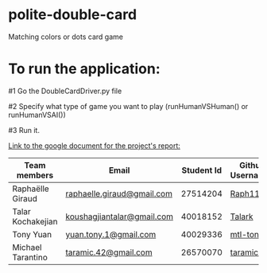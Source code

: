 # polite-double-card
Matching colors or dots card game

# To run the application:
#1 Go the DoubleCardDriver.py file

#2 Specify what type of game you want to play (runHumanVSHuman() or runHumanVSAI())

#3 Run it.

[Link to the google document for the project's report: ](https://docs.google.com/document/d/1j9TxmncglEvMDvHIVAIgUjBApYzDmrPF1RbcJtKrPms/edit)



Team members          | Email                         | Student Id   |Github Usernames
------------          | --------------------          | ------------ |----------------
Raphaëlle Giraud      | raphaelle.giraud@gmail.com    | 27514204     | [Raph1105](https://github.com/Raph1105)
Talar Kochakejian     | koushagjiantalar@gmail.com    | 40018152     | [Talark](https://github.com/Talark)
Tony Yuan             | yuan.tony.1@gmail.com         | 40029336     | [mtl-tony](https://github.com/mtl-tony)
Michael Tarantino     | taramic.42@gmail.com          | 26570070     | [taramic42](https://github.com/taramic42)
